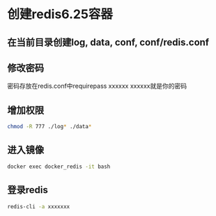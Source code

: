 # 创建redis6.25容器
## 在当前目录创建log, data, conf, conf/redis.conf
## 修改密码
密码存放在redis.conf中requirepass xxxxxx
xxxxxx就是你的密码
## 增加权限
```bash
chmod -R 777 ./log* ./data*
```
## 进入镜像
```bash
docker exec docker_redis -it bash
```
## 登录redis
```bash
redis-cli -a xxxxxxx
```
